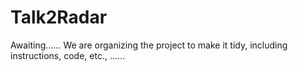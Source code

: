 # Talk2Radar

Awaiting…… We are organizing the project to make it tidy, including instructions, code, etc., ……
